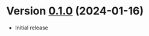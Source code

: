 # Version [0.1.0](https://github.com/blockfrost/blockfrost-erlang/compare/c245452...0.1.0) (2024-01-16)

* Initial release
